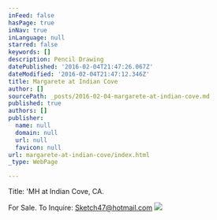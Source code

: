 ```yaml
---
inFeed: false
hasPage: true
inNav: true
inLanguage: null
starred: false
keywords: []
description: Pencil Drawing
datePublished: '2016-02-04T21:47:26.067Z'
dateModified: '2016-02-04T21:47:12.346Z'
title: Margarete at Indian Cove
author: []
sourcePath: _posts/2016-02-04-margarete-at-indian-cove.md
published: true
authors: []
publisher:
  name: null
  domain: null
  url: null
  favicon: null
url: margarete-at-indian-cove/index.html
_type: WebPage

---
```

Title:  'MH at Indian Cove, CA.

For Sale.  To Inquire:  Sketch47@hotmail.com
![](https://s3-us-west-2.amazonaws.com/the-grid-img/p/4076ab83916f4a2a3640f0f69622705cb2b6ba11.jpg)